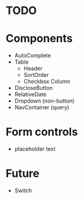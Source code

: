 # TODO

# Components

* AutoComplete
* Table
  * Header
  * SortOrder
  * Checkbox Column
* DiscloseButton
* RelativeDate
* Dropdown (non-button)
* NavContainer (query)

# Form controls

* placeholder text

# Future

* Switch
